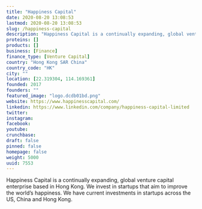 ```yaml
---
title: "Happiness Capital"
date: 2020-08-20 13:08:53
lastmod: 2020-08-20 13:08:53
slug: /happiness-capital
description: "Happiness Capital is a continually expanding, global venture capital enterprise based in Hong Kong. We invest in startups that aim to improve the world’s happiness. We have current investments in startups across the US, China and Hong Kong."
proteins: []
products: []
business: [Finance]
finance_type: [Venture Capital]
country: "Hong Kong SAR China"
country_code: "HK"
city: ""
location: [22.319304, 114.169361]
founded: 2017
founders: ""
featured_image: "logo.dcdb01bd.png"
website: https://www.happinesscapital.com/
linkedin: https://www.linkedin.com/company/happiness-capital-limited
twitter: 
instagram: 
facebook: 
youtube: 
crunchbase: 
draft: false
pinned: false
homepage: false
weight: 5000
uuid: 7553
---
```

Happiness Capital is a continually expanding, global venture capital enterprise based in Hong Kong. We invest in startups that aim to improve the world’s happiness. We have current investments in startups across the US, China and Hong Kong.
